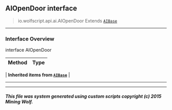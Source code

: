 ## AIOpenDoor __interface__

>io.wolfscript.api.ai.AIOpenDoor
>Extends [`AIBase`](AIBase.md)

---

### Interface Overview

interface AIOpenDoor

Method | Type   
--- | :--- 
 |
__Inherited items from [`AIBase`](AIBase.md)__ |





---



---


##### This file was system generated using custom scripts copyright (c) 2015 Mining Wolf.
	

